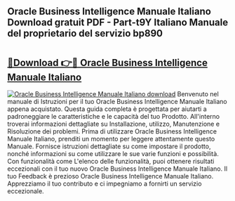 ## Oracle Business Intelligence Manuale Italiano Download gratuit PDF - Part-t9Y Italiano Manuale del proprietario del servizio bp890

# <h2><a href="http://dfarnp.blite.top/?on=Oracle+Business+Intelligence+Manuale+Italiano">🔗Download 👉🔴 Oracle Business Intelligence Manuale Italiano</a></h2>

[![Oracle Business Intelligence Manuale Italiano download](https://i.imgur.com/lujVjoI.png)](http://dfarnp.blite.top/?on=Oracle+Business+Intelligence+Manuale+Italiano)
Benvenuto nel manuale di Istruzioni per il tuo Oracle Business Intelligence Manuale Italiano appena acquistato. Questa guida completa è progettata per aiutarti a padroneggiare le caratteristiche e le capacità del tuo Prodotto. All'interno troverai informazioni dettagliate su Installazione, utilizzo, Manutenzione e Risoluzione dei problemi. Prima di utilizzare Oracle Business Intelligence Manuale Italiano, prenditi un momento per leggere attentamente questo Manuale. Fornisce istruzioni dettagliate su come impostare il prodotto, nonché informazioni su come utilizzare le sue varie funzioni e possibilità. Con funzionalità come L'elenco delle funzionalità, puoi ottenere risultati eccezionali con il tuo nuovo Oracle Business Intelligence Manuale Italiano. Il tuo Feedback è prezioso Oracle Business Intelligence Manuale Italiano. Apprezziamo il tuo contributo e ci impegniamo a fornirti un servizio eccezionale.
